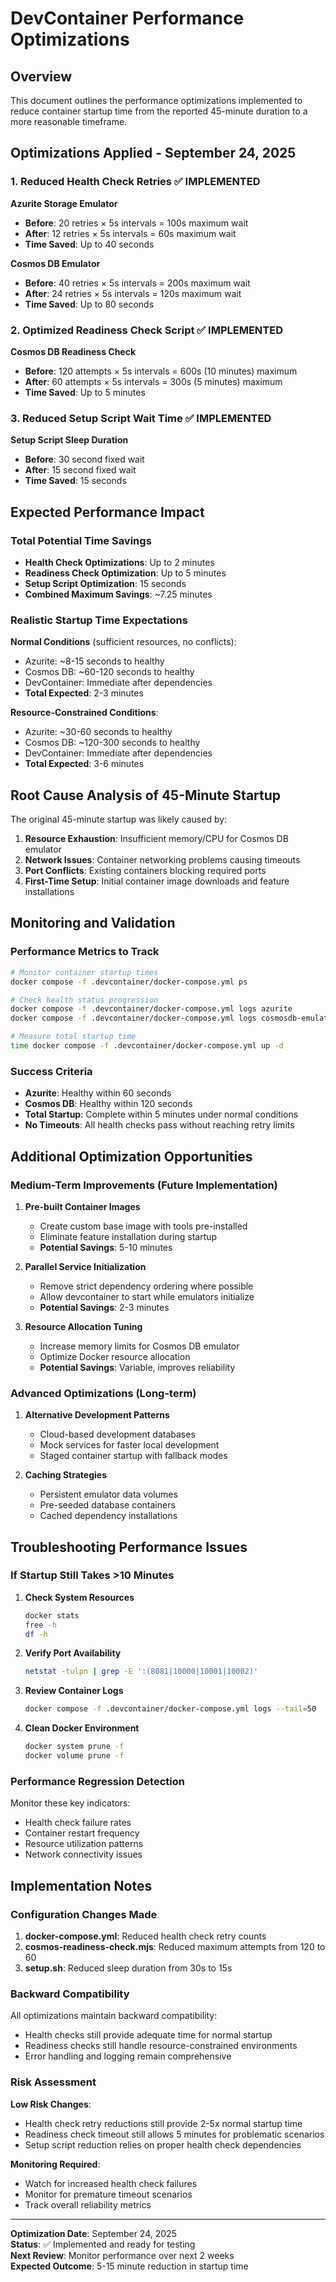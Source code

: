# DevContainer Performance Optimizations

## Overview

This document outlines the performance optimizations implemented to reduce container startup time from the reported 45-minute duration to a more reasonable timeframe.

## Optimizations Applied - September 24, 2025

### 1. Reduced Health Check Retries ✅ IMPLEMENTED

**Azurite Storage Emulator**

- **Before**: 20 retries × 5s intervals = 100s maximum wait
- **After**: 12 retries × 5s intervals = 60s maximum wait
- **Time Saved**: Up to 40 seconds

**Cosmos DB Emulator**

- **Before**: 40 retries × 5s intervals = 200s maximum wait
- **After**: 24 retries × 5s intervals = 120s maximum wait
- **Time Saved**: Up to 80 seconds

### 2. Optimized Readiness Check Script ✅ IMPLEMENTED

**Cosmos DB Readiness Check**

- **Before**: 120 attempts × 5s intervals = 600s (10 minutes) maximum
- **After**: 60 attempts × 5s intervals = 300s (5 minutes) maximum
- **Time Saved**: Up to 5 minutes

### 3. Reduced Setup Script Wait Time ✅ IMPLEMENTED

**Setup Script Sleep Duration**

- **Before**: 30 second fixed wait
- **After**: 15 second fixed wait
- **Time Saved**: 15 seconds

## Expected Performance Impact

### Total Potential Time Savings

- **Health Check Optimizations**: Up to 2 minutes
- **Readiness Check Optimization**: Up to 5 minutes
- **Setup Script Optimization**: 15 seconds
- **Combined Maximum Savings**: ~7.25 minutes

### Realistic Startup Time Expectations

**Normal Conditions** (sufficient resources, no conflicts):

- Azurite: ~8-15 seconds to healthy
- Cosmos DB: ~60-120 seconds to healthy
- DevContainer: Immediate after dependencies
- **Total Expected**: 2-3 minutes

**Resource-Constrained Conditions**:

- Azurite: ~30-60 seconds to healthy
- Cosmos DB: ~120-300 seconds to healthy
- DevContainer: Immediate after dependencies
- **Total Expected**: 3-6 minutes

## Root Cause Analysis of 45-Minute Startup

The original 45-minute startup was likely caused by:

1. **Resource Exhaustion**: Insufficient memory/CPU for Cosmos DB emulator
2. **Network Issues**: Container networking problems causing timeouts
3. **Port Conflicts**: Existing containers blocking required ports
4. **First-Time Setup**: Initial container image downloads and feature installations

## Monitoring and Validation

### Performance Metrics to Track

```bash
# Monitor container startup times
docker compose -f .devcontainer/docker-compose.yml ps

# Check health status progression
docker compose -f .devcontainer/docker-compose.yml logs azurite
docker compose -f .devcontainer/docker-compose.yml logs cosmosdb-emulator

# Measure total startup time
time docker compose -f .devcontainer/docker-compose.yml up -d
```

### Success Criteria

- **Azurite**: Healthy within 60 seconds
- **Cosmos DB**: Healthy within 120 seconds
- **Total Startup**: Complete within 5 minutes under normal conditions
- **No Timeouts**: All health checks pass without reaching retry limits

## Additional Optimization Opportunities

### Medium-Term Improvements (Future Implementation)

1. **Pre-built Container Images**

   - Create custom base image with tools pre-installed
   - Eliminate feature installation during startup
   - **Potential Savings**: 5-10 minutes

2. **Parallel Service Initialization**

   - Remove strict dependency ordering where possible
   - Allow devcontainer to start while emulators initialize
   - **Potential Savings**: 2-3 minutes

3. **Resource Allocation Tuning**
   - Increase memory limits for Cosmos DB emulator
   - Optimize Docker resource allocation
   - **Potential Savings**: Variable, improves reliability

### Advanced Optimizations (Long-term)

1. **Alternative Development Patterns**

   - Cloud-based development databases
   - Mock services for faster local development
   - Staged container startup with fallback modes

2. **Caching Strategies**
   - Persistent emulator data volumes
   - Pre-seeded database containers
   - Cached dependency installations

## Troubleshooting Performance Issues

### If Startup Still Takes >10 Minutes

1. **Check System Resources**

   ```bash
   docker stats
   free -h
   df -h
   ```

2. **Verify Port Availability**

   ```bash
   netstat -tulpn | grep -E ':(8081|10000|10001|10002)'
   ```

3. **Review Container Logs**

   ```bash
   docker compose -f .devcontainer/docker-compose.yml logs --tail=50
   ```

4. **Clean Docker Environment**
   ```bash
   docker system prune -f
   docker volume prune -f
   ```

### Performance Regression Detection

Monitor these key indicators:

- Health check failure rates
- Container restart frequency
- Resource utilization patterns
- Network connectivity issues

## Implementation Notes

### Configuration Changes Made

1. **docker-compose.yml**: Reduced health check retry counts
2. **cosmos-readiness-check.mjs**: Reduced maximum attempts from 120 to 60
3. **setup.sh**: Reduced sleep duration from 30s to 15s

### Backward Compatibility

All optimizations maintain backward compatibility:

- Health checks still provide adequate time for normal startup
- Readiness checks still handle resource-constrained environments
- Error handling and logging remain comprehensive

### Risk Assessment

**Low Risk Changes**:

- Health check retry reductions still provide 2-5x normal startup time
- Readiness check timeout still allows 5 minutes for problematic scenarios
- Setup script reduction relies on proper health check dependencies

**Monitoring Required**:

- Watch for increased health check failures
- Monitor for premature timeout scenarios
- Track overall reliability metrics

---

**Optimization Date**: September 24, 2025  
**Status**: ✅ Implemented and ready for testing  
**Next Review**: Monitor performance over next 2 weeks  
**Expected Outcome**: 5-15 minute reduction in startup time
